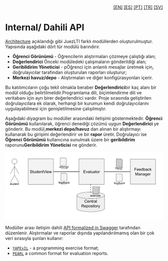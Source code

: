 <p align="right">
  <a href="README.md">[EN]</a>
  <a href="README_es.md">[ES]</a>
  <a href="README_pt.md">[PT]</a>
  <a href="README_tr.md">[TR]</a>
  <a href="README_sv.md">[SV]</a>
</p>


# Internal/ Dahili API

 [Architecture](../Architecture/README.md) açıklandığı gibi JuezLTI farklı modüllerden oluşturulmuştur. Yapısında aşağıdaki dört tür modülü barındırır. 
 - **Öğrenci Görünümü** - Öğrencilerin alıştırmaları çözmeye çalıştığı alan; 
 - **Değerlendirici** Önceki modüledeki çalışmaların gönderildiği alan;
 - **Geribildirim Yöneticisi** - pÖğrenci için anlamlı mesajlar üretmek için, doğrulayıcılar tarafından oluşturulan raporları oluşturur; 
- **Merkezi havuz/depo** - Alıştırmaları ve diğer konfigürasyonları içerir. 

 Bu katılımcıların çoğu tekil olmakla beraber **Değerlendirici**bir kaç alanı bir modül olduğu belirtilmelidir.Programlama dili, biçimlendirme dili ve veritabanı için ayrı birer değerlendirici vardır.  Proje sırasında geliştirilen doğrulayıcılara ek olarak, herhangi bir kurumun kendi doğrulayıcılarını uygulayabilmesi için genişletilmesine çalışılmıştır. 

Aşağıdaki diyagram bu modüller arasındaki iletişimi göstermektedir. **Öğrenci Görünümü** kullanılarak, öğrenci denediği çözümü uygun **Değerlendirici** ye gönderir. Bu modül,**merkezi depo/havuz** dan alınan bir alıştırmayı kullanarak bu girişimi değerlendirir ve bir **rapor** üretir. Doğrulayıcı ise **Öğrenci Görünümü** kullanıcına sunulmak üzere  bir **geribildirim** raporunu**Geribildirim Yöneticisi** ne gönderir.

![Modüller arası İletişim](generic-evaluator-architecture.svg)

Modüller arası iletişim dahili [API formalized in Swagger](https://github.com/JuezLTI/APIs/blob/d981488ba77f238f2aaeb6f862ab1c2a0e8252d9/v2/API.yaml#L16) tarafından düzenlenir. Alıştırmalar ve raporlar dışında yapılandırılmamış olan bir çok veri sırasıyla şunları kullanır:

- [`YAPExIL`](YAPExIL/README.md) -  a programming exercise format;
- [`PEARL`](PEARL/README.md) a common format for evaluation reports.
